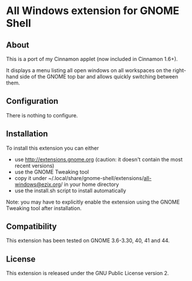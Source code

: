All Windows extension for GNOME Shell
=====================================

About
-----
This is a port of my Cinnamon applet (now included in Cinnamon 1.6+).

It displays a menu listing all open windows on all workspaces on the right-hand side of the GNOME top bar and allows quickly switching between them.

Configuration
-------------
There is nothing to configure.

Installation
------------
To install this extension you can either
 * use http://extensions.gnome.org (caution: it doesn't contain the most recent versions)
 * use the GNOME Tweaking tool
 * copy it under ~/.local/share/gnome-shell/extensions/all-windows@ezix.org/ in your home directory
 * use the install.sh script to install automatically

Note: you may have to explicitly enable the extension using the GNOME Tweaking tool after installation.

Compatibility
-------------
This extension has been tested on GNOME 3.6-3.30, 40, 41 and 44.

License
-------
This extension is released under the GNU Public License version 2.
